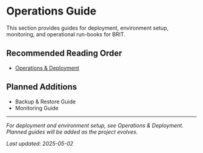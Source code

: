 # Operations Guide

This section provides guides for deployment, environment setup, monitoring, and operational run-books for BRIT.

## Recommended Reading Order
- [Operations & Deployment](operations.md)

## Planned Additions
- Backup & Restore Guide
- Monitoring Guide

---

*For deployment and environment setup, see Operations & Deployment. Planned guides will be added as the project evolves.*

_Last updated: 2025-05-02_
